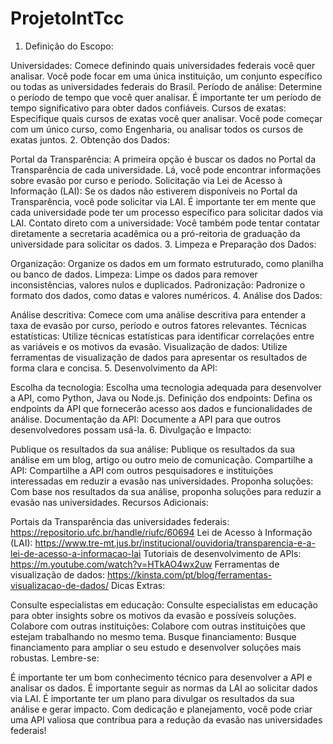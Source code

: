 # ProjetoIntTcc


1. Definição do Escopo:

Universidades: Comece definindo quais universidades federais você quer analisar. Você pode focar em uma única instituição, um conjunto específico ou todas as universidades federais do Brasil.
Período de análise: Determine o período de tempo que você quer analisar. É importante ter um período de tempo significativo para obter dados confiáveis.
Cursos de exatas: Especifique quais cursos de exatas você quer analisar. Você pode começar com um único curso, como Engenharia, ou analisar todos os cursos de exatas juntos.
2. Obtenção dos Dados:

Portal da Transparência: A primeira opção é buscar os dados no Portal da Transparência de cada universidade. Lá, você pode encontrar informações sobre evasão por curso e período.
Solicitação via Lei de Acesso à Informação (LAI): Se os dados não estiverem disponíveis no Portal da Transparência, você pode solicitar via LAI. É importante ter em mente que cada universidade pode ter um processo específico para solicitar dados via LAI.
Contato direto com a universidade: Você também pode tentar contatar diretamente a secretaria acadêmica ou a pró-reitoria de graduação da universidade para solicitar os dados.
3. Limpeza e Preparação dos Dados:

Organização: Organize os dados em um formato estruturado, como planilha ou banco de dados.
Limpeza: Limpe os dados para remover inconsistências, valores nulos e duplicados.
Padronização: Padronize o formato dos dados, como datas e valores numéricos.
4. Análise dos Dados:

Análise descritiva: Comece com uma análise descritiva para entender a taxa de evasão por curso, período e outros fatores relevantes.
Técnicas estatísticas: Utilize técnicas estatísticas para identificar correlações entre as variáveis e os motivos da evasão.
Visualização de dados: Utilize ferramentas de visualização de dados para apresentar os resultados de forma clara e concisa.
5. Desenvolvimento da API:

Escolha da tecnologia: Escolha uma tecnologia adequada para desenvolver a API, como Python, Java ou Node.js.
Definição dos endpoints: Defina os endpoints da API que fornecerão acesso aos dados e funcionalidades de análise.
Documentação da API: Documente a API para que outros desenvolvedores possam usá-la.
6. Divulgação e Impacto:

Publique os resultados da sua análise: Publique os resultados da sua análise em um blog, artigo ou outro meio de comunicação.
Compartilhe a API: Compartilhe a API com outros pesquisadores e instituições interessadas em reduzir a evasão nas universidades.
Proponha soluções: Com base nos resultados da sua análise, proponha soluções para reduzir a evasão nas universidades.
Recursos Adicionais:

Portais da Transparência das universidades federais: https://repositorio.ufc.br/handle/riufc/60694
Lei de Acesso à Informação (LAI): https://www.tre-mt.jus.br/institucional/ouvidoria/transparencia-e-a-lei-de-acesso-a-informacao-lai
Tutoriais de desenvolvimento de APIs: https://m.youtube.com/watch?v=HTkAO4wx2uw
Ferramentas de visualização de dados: https://kinsta.com/pt/blog/ferramentas-visualizacao-de-dados/
Dicas Extras:

Consulte especialistas em educação: Consulte especialistas em educação para obter insights sobre os motivos da evasão e possíveis soluções.
Colabore com outras instituições: Colabore com outras instituições que estejam trabalhando no mesmo tema.
Busque financiamento: Busque financiamento para ampliar o seu estudo e desenvolver soluções mais robustas.
Lembre-se:

É importante ter um bom conhecimento técnico para desenvolver a API e analisar os dados.
É importante seguir as normas da LAI ao solicitar dados via LAI.
É importante ter um plano para divulgar os resultados da sua análise e gerar impacto.
Com dedicação e planejamento, você pode criar uma API valiosa que contribua para a redução da evasão nas universidades federais!
